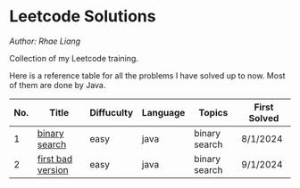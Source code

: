 # Leetcode Solutions

*Author: Rhae Liang*

Collection of my Leetcode training.

Here is a reference table for all the problems I have solved up to now. Most of them are done by Java.

|No.|Title|Diffuculty|Language|Topics|First Solved|
|---|---|---|---|---|---|
|1|[binary search](https://github.com/Rha3L/Leetcode/tree/main/0704-binary-search)|easy|java|binary search|8/1/2024|
|2|[first bad version](https://github.com/Rha3L/Leetcode/tree/main/0278-first-bad-version)|easy|java|binary search|9/1/2024|
